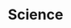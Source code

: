 ---
layout: tag-list
type: tag
title: Science
slug: science
category: books
sidebar: true
order: 1
description: >
   Science field
---